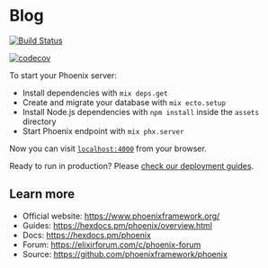 # Blog
[![Build Status](https://travis-ci.com/etori-sangiacomo/blog.svg?branch=master)](https://travis-ci.com/etori-sangiacomo/blog)

[![codecov](https://codecov.io/gh/etori-sangiacomo/blog/branch/master/graph/badge.svg?token=JAGUVRMGGM)](https://codecov.io/gh/etori-sangiacomo/blog)

To start your Phoenix server:

  * Install dependencies with `mix deps.get`
  * Create and migrate your database with `mix ecto.setup`
  * Install Node.js dependencies with `npm install` inside the `assets` directory
  * Start Phoenix endpoint with `mix phx.server`

Now you can visit [`localhost:4000`](http://localhost:4000) from your browser.

Ready to run in production? Please [check our deployment guides](https://hexdocs.pm/phoenix/deployment.html).

## Learn more

  * Official website: https://www.phoenixframework.org/
  * Guides: https://hexdocs.pm/phoenix/overview.html
  * Docs: https://hexdocs.pm/phoenix
  * Forum: https://elixirforum.com/c/phoenix-forum
  * Source: https://github.com/phoenixframework/phoenix
